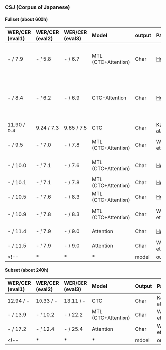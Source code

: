 ### CSJ (Corpus of Japanese)
#### Fullset (about 600h)
| WER/CER (eval1) | WER/CER (eval2) | WER/CER (eval3) | Model | output | Paper | Published | Notes |
| :---------- | :---------- | :---------- | :-----| :----- | :---- | :-------- | :---: |
| - / 7.9 | - / 5.8 | - / 6.7 | MTL <br> (CTC+Attention) | Char | [Hori et al.](http://www.isca-speech.org/archive/Interspeech_2017/pdfs/1296.PDF) | Interspeech2017 <br> (2017/8) | + joint dec. (one-pass) <br> + RNNLM (seperate) |
| - / 8.4 | - / 6.2 | - / 6.9 | CTC-Attention | Char | [Hori et al.](http://www.isca-speech.org/archive/Interspeech_2017/pdfs/1296.PDF) | Interspeech2017 <br> (2017/8) | + joint dec. (one-pass) <br> (BLSTM encoder 320*6 layers) |
| 11.90 / 9.4 | 9.24 / 7.3 | 9.65 / 7.5 | CTC | Char | [Kanda et al.](http://www.isca-speech.org/archive/Interspeech_2016/pdfs/0071.PDF) | Interspeech2016 <br> (2016/9) | MAP decoding |
| - / 9.5 | - / 7.0 | - / 7.8 | MTL <br> (CTC+Attention) | Char | Watanabe et al. | ASJ2017, spring <br> (2017/3) | (BLSTM encoder 320-5L) |
| - / 10.0 | - / 7.1 | - / 7.6 | MTL <br> (CTC+Attention) | Char | [Hori et al.](http://www.isca-speech.org/archive/Interspeech_2017/pdfs/1296.PDF) | Interspeech2017 <br> (2017/8) | + joint dec. (one-pass) |
| - / 10.1 | - / 7.1 | - / 7.8 | MTL <br> (CTC+Attention) | Char | [Hori et al.](http://www.isca-speech.org/archive/Interspeech_2017/pdfs/1296.PDF) | Interspeech2017 <br> (2017/8) | + joint dec. (rescoring) |
| - / 10.5 | - / 7.6 | - / 8.3 | MTL <br> (CTC+Attention) | Char | [Hori et al.](http://www.isca-speech.org/archive/Interspeech_2017/pdfs/1296.PDF) | Interspeech2017 <br> (2017/8) | - |
| - / 10.9 | - / 7.8 | - / 8.3 | MTL <br> (CTC+Attention) | Char | Watanabe et al. | ASJ2017, spring <br> (2017/3) | (BLSTM encoder 320-4L) |
| - / 11.4 | - / 7.9 | - / 9.0 | Attention | Char | [Hori et al.](http://www.isca-speech.org/archive/Interspeech_2017/pdfs/1296.PDF) | Interspeech2017 <br> (2017/8) | - |
| - / 11.5 | - / 7.9 | - / 9.0 | Attention | Char | Watanabe et al. | ASJ2017, spring <br> (2017/3) | - |
<!-- | * | * | * | model | output | Paper | Published | Notes | -->


#### Subset (about 240h)
| WER/CER (eval1) | WER/CER (eval2) | WER/CER (eval3) | Model | Output | Paper | Published | Notes |
| :---------- | :---------- | :---------- | :-----| :----- | :---- | :-------- | :---: |
| 12.94 / - | 10.33 / - | 13.11 / - | CTC | Char | [Kanda et al.](http://www.isca-speech.org/archive/Interspeech_2016/pdfs/0071.PDF) | Interspeech2016 <br> (2016/9) | MAP decoding |
| - / 13.9 | - / 10.2 | - / 22.2 | MTL <br> (CTC+Attention) | Char | Watanabe et al. | ASJ2017, spring <br> (2017/3) | - |
| - / 17.2 | - / 12.4 | - / 25.4 | Attention | Char | Watanabe et al. | ASJ2017, spring <br> (2017/3) | - |
<!-- | * | * | * | mdoel | output | Paper | Published | Notes | -->
